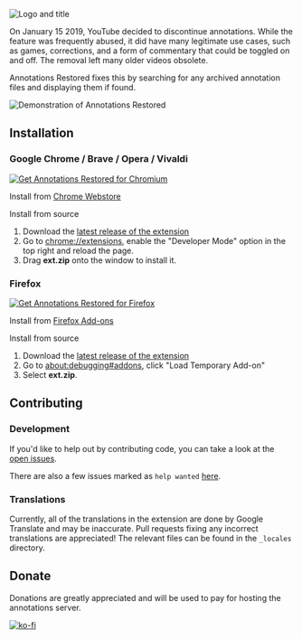 ![Logo and title](https://github.com/isaackd/AnnotationsRestored/blob/master/promo/Marquee_short.png)

On January 15 2019, YouTube decided to discontinue annotations. While the feature was frequently abused, it did have many legitimate use cases, such as games, corrections, and a form of commentary that could be toggled on and off. The removal left many older videos obsolete.

Annotations Restored fixes this by searching for any archived annotation files and displaying them if found.

![Demonstration of Annotations Restored](https://github.com/isaackd/AnnotationsRestored/blob/master/demo.gif)

## Installation

### Google Chrome / Brave / Opera / Vivaldi 

<a href="https://chrome.google.com/webstore/detail/annotations-restored-for/daabpdmgkghdbfljmeahnplkcldbeefg"><img src="https://user-images.githubusercontent.com/585534/107280622-91a8ea80-6a26-11eb-8d07-77c548b28665.png" alt="Get Annotations Restored for Chromium"></a>

Install from [Chrome Webstore](https://chrome.google.com/webstore/detail/annotations-restored-for/daabpdmgkghdbfljmeahnplkcldbeefg)

Install from source
1. Download the [latest release of the extension](https://github.com/isaackd/AnnotationsRestored/releases) 
2. Go to [chrome://extensions](chrome://extensions), enable the "Developer Mode" option in the top right and reload the page.
4. Drag **ext.zip** onto the window to install it. 

### Firefox

<a href="https://addons.mozilla.org/firefox/addon/annotations-restored/"><img src="https://user-images.githubusercontent.com/585534/107280546-7b9b2a00-6a26-11eb-8f9f-f95932f4bfec.png" alt="Get Annotations Restored for Firefox"></a>

Install from [Firefox Add-ons](https://addons.mozilla.org/firefox/addon/annotations-restored/)

Install from source
1. Download the [latest release of the extension](https://github.com/isaackd/AnnotationsRestored/releases)
2. Go to [about:debugging#addons](about:debugging#addons), click "Load Temporary Add-on"
3. Select **ext.zip**.

## Contributing

### Development

If you'd like to help out by contributing code, you can take a look at the [open issues](https://github.com/isaackd/AnnotationsRestored/issues).

There are also a few issues marked as `help wanted` [here](https://github.com/isaackd/AnnotationsRestored/issues?q=is%3Aissue+is%3Aopen+label%3A%22help+wanted%22).

### Translations

Currently, all of the translations in the extension are done by Google Translate and may be inaccurate. Pull requests fixing any incorrect translations are appreciated! The relevant files can be found in the `_locales` directory.

## Donate

Donations are greatly appreciated and will be used to pay for hosting the annotations server.

[![ko-fi](https://ko-fi.com/img/githubbutton_sm.svg)](https://ko-fi.com/M4M4BMRRU)
